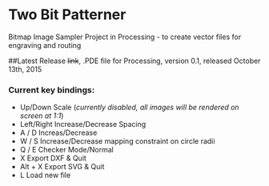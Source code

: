 # Two Bit Patterner
Bitmap Image Sampler Project in Processing - to create vector files for engraving and routing

##Latest Release
~~link~~, .PDE file for Processing, version 0.1, released October 13th, 2015

### Current key bindings:

- Up/Down           Scale (*currently disabled, all images will be rendered on screen at 1:1*)
- Left/Right        Increase/Decrease Spacing
- A / D             Increas/Decrease 
- W / S             Increase/Decrease mapping constraint on circle radii
- Q / E             Checker Mode/Normal
- X                 Export DXF & Quit
- Alt + X           Export SVG & Quit
- L                 Load new file
